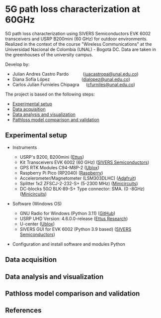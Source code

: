 # 5G path loss characterization at 60GHz

5G path loss characterization using SIVERS Semiconductors EVK 6002 transceivers and USRP B200mini (60 GHz) for outdoor environments. Realized in the context of the course "Wireless Communications" at the Universidad Nacional de Colombia (UNAL) - Bogotá DC. Data are taken in the greenhouses of the university campus.

Develop by:

- Julian Andres Castro Pardo &emsp;&emsp;&emsp;(<juacastropa@unal.edu.co>)
- Diana Sofía López &emsp;&emsp;&emsp;&emsp;&emsp;&emsp;&emsp;(<dialopez@unal.edu.co>)
- Carlos Julian Furnieles Chipagra &emsp; (<cfurniles@unal.edu.co>)

The project is based on the following steps:

- [Experimental setup](#experimental-setup)
- [Data acquisition](#data-acquisition)
- [Data analysis and visualization](#data-analysis-and-visualization)
- [Pathloss model comparison and validation](#pathloss-model-comparison-and-validation)

## Experimental setup

- Instruments
  - USRP's B200, B200mini ([Ettus](https://www.ettus.com/all-products/usrp-b200mini-i-2/))
  - Kit Transceivers EVK 6002 (60 GHz) ([SIVERS Semiconductors](https://www.sivers-semiconductors.com/5g-millimeter-wave-mmwave-and-satcom/wireless-products/evaluation-kits/evaluation-kit-evk06002/))
  - GPS RTK Modules C94-M8P-2 ([Ublox](https://www.u-blox.com/en/product/c94-m8p))
  - Raspberry Pi Pico (RP2040) ([Raspberry](https://www.raspberrypi.com/products/raspberry-pi-pico/))
  - Accelerometer/Magnetometer (LSM303DLHC) ([Adafruit](https://learn.adafruit.com/lsm303-accelerometer-slash-compass-breakout/coding))
  - Splitter 1x2 ZFSCJ-2-232-S+ (5-2300 MHz) ([Minicircuits](https://www.minicircuits.com/WebStore/dashboard.html?model=ZFSCJ-2-232-S%2B))
  - DC-blocks $50\Omega$ BLK-89-S+ Type connector: SMA. (0 -8GHz) ([Minicircuits](https://www.minicircuits.com/WebStore/dashboard.html?model=BLK-89-S%2B))

- Software (Windows OS)
  - GNU Radio for Windows (Python 3.11) ([GitHub](https://wiki.gnuradio.org/index.php/InstallingGR))
  - USRP UHD Version: 4.6.0.0-release ([Ettus Research](https://files.ettus.com/binaries/uhd_stable/uhd_004.006.000.000-release/4.6.0.0/))
  - U-center ([Ublox](https://www.u-blox.com/en/product/u-center))
  - SIVERS GUI for EVK 6002 (Python 3.9 based) ([SIVERS Semiconductors](https://www.sivers-semiconductors.com/5g-millimeter-wave-mmwave-and-satcom/wireless-products/evaluation-kits/evaluation-kit-evk06002/))

- Configuration and install software and modules Python

## Data acquisition

## Data analysis and visualization

## Pathloss model comparison and validation

## References
